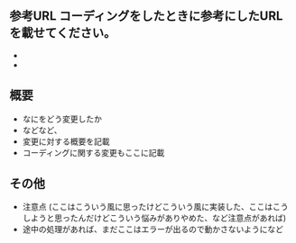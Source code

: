## 参考URL コーディングをしたときに参考にしたURLを載せてください。
* 
* 
## 概要
* なにをどう変更したか
* などなど、
* 変更に対する概要を記載
* コーディングに関する変更もここに記載
## その他
* 注意点 (ここはこういう風に思ったけどこういう風に実装した、ここはこうしようと思ったんだけどこういう悩みがありやめた、など注意点があれば)
* 途中の処理があれば、まだここはエラーが出るので動かさないようになど
